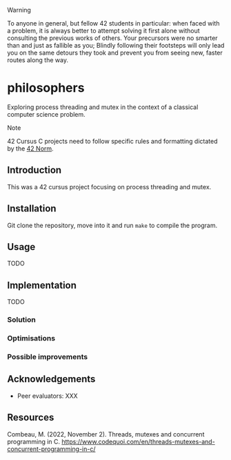 > [!WARNING]
> To anyone in general, but fellow 42 students in particular: when faced with a problem, it is always better to attempt solving it first alone without consulting the previous works of others. Your precursors were no smarter than and just as fallible as you; Blindly following their footsteps will only lead you on the same detours they took and prevent you from seeing new, faster routes along the way.

# philosophers
Exploring process threading and mutex in the context of a classical computer science problem.

> [!NOTE]  
> 42 Cursus C projects need to follow specific rules and formatting dictated by the [42 Norm](https://github.com/42School/norminette/tree/master/pdf).

## Introduction
This was a 42 cursus project focusing on process threading and mutex.

## Installation
Git clone the repository, move into it and run `make` to compile the program.

## Usage
TODO

## Implementation
TODO

### Solution

### Optimisations

### Possible improvements

## Acknowledgements
- Peer evaluators: XXX

## Resources
Combeau, M. (2022, November 2). Threads, mutexes and concurrent programming in C. https://www.codequoi.com/en/threads-mutexes-and-concurrent-programming-in-c/